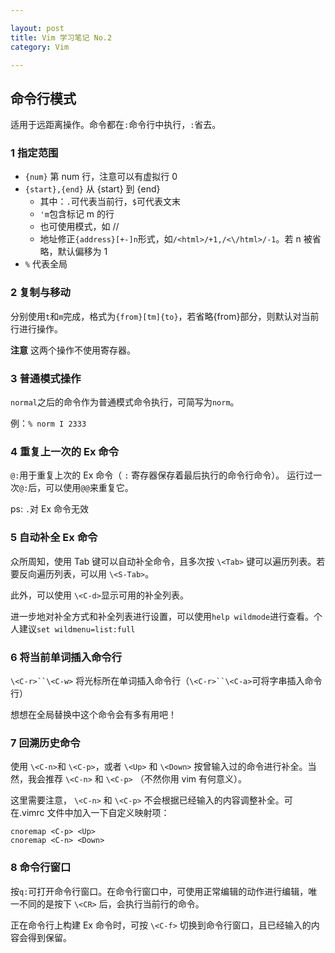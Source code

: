 ```yaml
---

layout: post
title: Vim 学习笔记 No.2
category: Vim

---
```


## 命令行模式
适用于远距离操作。命令都在`:`命令行中执行，`:`省去。

### 1 指定范围
- `{num}` 第 num 行，注意可以有虚拟行 0
- `{start},{end}` 从 {start} 到 {end}
    - 其中：`.`可代表当前行，`$`可代表文末
    - `'m`包含标记 m 的行
    - 也可使用模式，如 /<html>/
    - 地址修正`{address}[+-]n`形式，如`/<html>/+1,/<\/html>/-1`。若 n 被省略，默认偏移为 1
- `%` 代表全局

<!--description-->

### 2 复制与移动
分别使用`t`和`m`完成，格式为`{from}[tm]{to}`，若省略{from}部分，则默认对当前行进行操作。

**注意** 这两个操作不使用寄存器。

### 3 普通模式操作
`normal`之后的命令作为普通模式命令执行，可简写为`norm`。

例：`% norm I 2333`

### 4 重复上一次的 Ex 命令
`@:`用于重复上次的 Ex 命令（ `:` 寄存器保存着最后执行的命令行命令）。
运行过一次`@:`后，可以使用`@@`来重复它。

ps: `.`对 Ex 命令无效

### 5 自动补全 Ex 命令
众所周知，使用 Tab 键可以自动补全命令，且多次按 `\<Tab>` 键可以遍历列表。若要反向遍历列表，可以用 `\<S-Tab>`。

此外，可以使用 `\<C-d>`显示可用的补全列表。

进一步地对补全方式和补全列表进行设置，可以使用`help wildmode`进行查看。个人建议`set wildmenu=list:full`

### 6 将当前单词插入命令行
`\<C-r>``\<C-w>` 将光标所在单词插入命令行（`\<C-r>``\<C-a>`可将字串插入命令行）

想想在全局替换中这个命令会有多有用吧！

### 7 回溯历史命令
使用 `\<C-n>`和 `\<C-p>`，或者 `\<Up>` 和 `\<Down>` 按曾输入过的命令进行补全。当然，我会推荐 `\<C-n>` 和 `\<C-p>` （不然你用 vim 有何意义）。

这里需要注意， `\<C-n>` 和 `\<C-p>` 不会根据已经输入的内容调整补全。可在.vimrc 文件中加入一下自定义映射项：
``````
cnoremap <C-p> <Up>
cnoremap <C-n> <Down>
``````

### 8 命令行窗口
按`q:`可打开命令行窗口。在命令行窗口中，可使用正常编辑的动作进行编辑，唯一不同的是按下 `\<CR>` 后，会执行当前行的命令。

正在命令行上构建 Ex 命令时，可按 `\<C-f>` 切换到命令行窗口，且已经输入的内容会得到保留。
